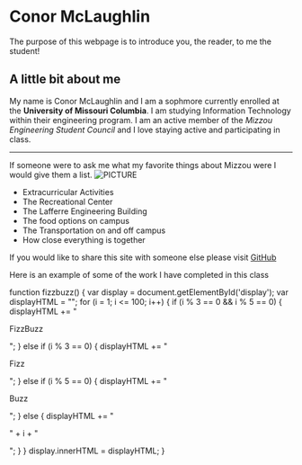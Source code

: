 # Conor McLaughlin

The purpose of this webpage is to introduce you, the reader, to me the student!

## A little bit about me
My name is Conor McLaughlin and I am a sophmore currently enrolled at the **University of Missouri Columbia**. I am studying Information Technology within their engineering program. I am an active member of the *Mizzou Engineering Student Council* and I love staying active and participating in class.

------------------------

If someone were to ask me what my favorite things about Mizzou were I would give them a list.
                                                ![PICTURE](https://cdn.pixabay.com/photo/2013/07/12/17/20/leaf-152047_960_720.png)
- Extracurricular Activities
- The Recreational Center
- The Lafferre Engineering Building
- The food options on campus
- The Transportation on and off campus 
- How close everything is together

If you would like to share this site with someone else please visit [GitHub](https://github.com/TryConor/IT1000PROJECT.git)

Here is an example of some of the work I have completed in this class

function fizzbuzz()
 {
	var display = document.getElementById('display');
	var displayHTML = "";
	for (i = 1; i <= 100; i++) {
		if (i % 3 == 0 && i % 5 == 0) {
			displayHTML += "<p>FizzBuzz</p>";
		} else if (i % 3 == 0) {
			displayHTML += "<p>Fizz</p>";
		} else if (i % 5 == 0) {
			displayHTML += "<p>Buzz</p>";
		} else {
			displayHTML += "<p>" + i + "</p>";
		}
	}
	display.innerHTML = displayHTML;
}





 
